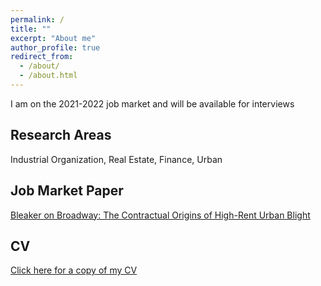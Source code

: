 ```yaml
---
permalink: /
title: ""
excerpt: "About me"
author_profile: true
redirect_from: 
  - /about/
  - /about.html
---
```


I am on the 2021-2022 job market and will be available for interviews

Research Areas
------
Industrial Organization, Real Estate, Finance, Urban

Job Market Paper
------
[Bleaker on Broadway: The Contractual Origins of High-Rent Urban Blight](https://dstackman.github.io/files/stackman_jmp.pdf)


CV
------
[Click here for a copy of my CV](https://dstackman.github.io/files/stackman_cv.pdf)


